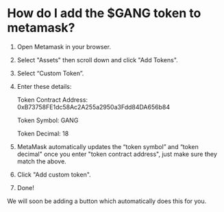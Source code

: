 # How do I add the $GANG token to metamask?

1. Open Metamask in your browser.
2. Select "Assets" then scroll down and click "Add Tokens".
3. Select “Custom Token”.
4.  Enter these details:

    Token Contract Address: 0xB73758FE1dc58Ac2A255a2950a3Fdd84DA656b84

    Token Symbol: GANG

    Token Decimal: 18
5. MetaMask automatically updates the “token symbol” and “token decimal" once you enter "token contract address", just make sure they match the above.
6. Click "Add custom token".
7. Done!

We will soon be adding a button which automatically does this for you.
